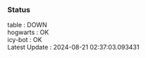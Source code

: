 ### Status


table : DOWN  
hogwarts : OK  
icy-bot : OK  
Latest Update : 2024-08-21 02:37:03.093431
